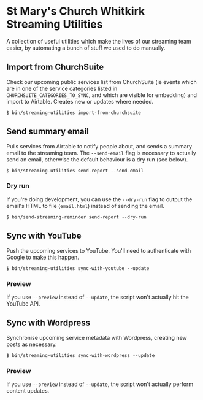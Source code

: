 # St Mary's Church Whitkirk Streaming Utilities

A collection of useful utilities which make the lives of our streaming team easier, by automating a bunch of stuff we used to do manually.

## Import from ChurchSuite

Check our upcoming public services list from ChurchSuite (ie events which are in one of the service categories listed in `CHURCHSUITE_CATEGORIES_TO_SYNC`, and which are visible for embedding) and import to Airtable. Creates new or updates where needed.

`$ bin/streaming-utilities import-from-churchsuite`

## Send summary email

Pulls services from Airtable to notify people about, and sends a summary email to the streaming team. The `--send-email` flag is necessary to actually send an email, otherwise the default behaviour is a dry run (see below).

`$ bin/streaming-utilities send-report --send-email`

### Dry run

If you're doing development, you can use the `--dry-run` flag to output the email's HTML to file (`email.html`) instead of sending the email.

`$ bin/send-streaming-reminder send-report --dry-run`

## Sync with YouTube

Push the upcoming services to YouTube. You'll need to authenticate with Google to make this happen.

`$ bin/streaming-utilities sync-with-youtube --update`

### Preview

If you use `--preview` instead of `--update`, the script won't actually hit the YouTube API.

## Sync with Wordpress

Synchronise upcoming service metadata with Wordpress, creating new posts as necessary.

`$ bin/streaming-utilities sync-with-wordpress --update`

### Preview

If you use `--preview` instead of `--update`, the script won't actually perform content updates.